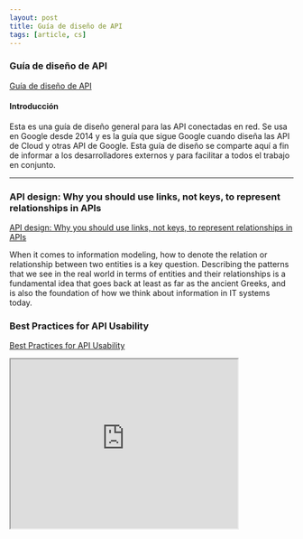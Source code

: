 ```yaml
---
layout: post
title: Guía de diseño de API
tags: [article, cs]
---
```


<!--more-->

### Guía de diseño de API

[Guía de diseño de API](https://cloud.google.com/apis/design/)

#### Introducción

Esta es una guía de diseño general para las API conectadas en red. Se usa en Google desde 2014 y es la guía que sigue Google cuando diseña las API de Cloud y otras API de Google. Esta guía de diseño se comparte aquí a fin de informar a los desarrolladores externos y para facilitar a todos el trabajo en conjunto.

---

### API design: Why you should use links, not keys, to represent relationships in APIs
[API design: Why you should use links, not keys, to represent relationships in APIs](https://cloud.google.com/blog/products/application-development/api-design-why-you-should-use-links-not-keys-to-represent-relationships-in-apis)

When it comes to information modeling, how to denote the relation or relationship between two entities is a key question. Describing the patterns that we see in the real world in terms of entities and their relationships is a fundamental idea that goes back at least as far as the ancient Greeks, and is also the foundation of how we think about information in IT systems today.

### Best Practices for API Usability
[Best Practices for API Usability](https://www.youtube.com/watch?v=u4jcElD_8y4)

<iframe width="80%" height="300px"
src="https://www.youtube.com/embed/u4jcElD_8y4">
</iframe>